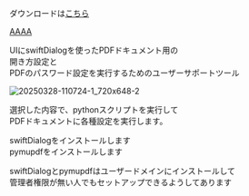 ダウンロードは[こちら](https://github.com/force4u/Acrobat/raw/refs/heads/main/python/PDF%E3%83%AC%E3%82%A4%E3%82%A2%E3%82%A6%E3%83%88%E8%A8%AD%E5%AE%9APW%E3%83%95%E3%82%9A%E3%83%A9%E3%82%B9/%E3%82%BF%E3%82%99%E3%82%A6%E3%83%B3%E3%83%AD%E3%83%BC%E3%83%88%E3%82%99%E7%94%A8ZIP/PDFLayoutPWplusv1.1.3.zip)  

  [AAAA](https://some.com)
  
UIにswiftDialogを使ったPDFドキュメント用の  
開き方設定と  
PDFのパスワード設定を実行するためのユーザーサポートツール   
  
![20250328-110724-1_720x648-2](https://github.com/user-attachments/assets/fb1ae86f-2a51-4f93-9ae2-db47cca4f07e)
  
  
選択した内容で、pythonスクリプトを実行して  
PDFドキュメントに各種設定を実行します。  
  
swiftDialogをインストールします  
pymupdfをインストールします  
  
swiftDialogとpymupdfはユーザードメインにインストールして  
管理者権限が無い人でもセットアップできるようしてあります  
  
